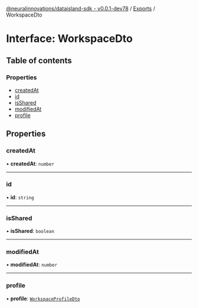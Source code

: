 [@neuralinnovations/dataisland-sdk - v0.0.1-dev78](../../README.md) / [Exports](../modules.md) / WorkspaceDto

# Interface: WorkspaceDto

## Table of contents

### Properties

- [createdAt](WorkspaceDto.md#createdat)
- [id](WorkspaceDto.md#id)
- [isShared](WorkspaceDto.md#isshared)
- [modifiedAt](WorkspaceDto.md#modifiedat)
- [profile](WorkspaceDto.md#profile)

## Properties

### createdAt

• **createdAt**: `number`

___

### id

• **id**: `string`

___

### isShared

• **isShared**: `boolean`

___

### modifiedAt

• **modifiedAt**: `number`

___

### profile

• **profile**: [`WorkspaceProfileDto`](WorkspaceProfileDto.md)
